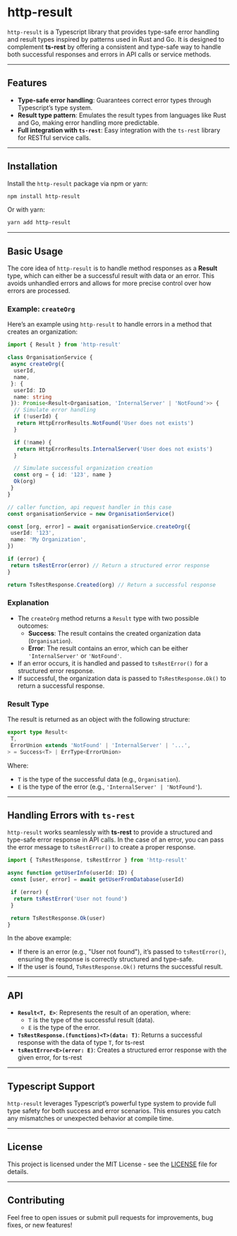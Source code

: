 # http-result

`http-result` is a Typescript library that provides type-safe error handling and result types inspired by patterns used in Rust and Go. It is designed to complement **ts-rest** by offering a consistent and type-safe way to handle both successful responses and errors in API calls or service methods.

---

## Features

- **Type-safe error handling**: Guarantees correct error types through Typescript’s type system.
- **Result type pattern**: Emulates the result types from languages like Rust and Go, making error handling more predictable.
- **Full integration with `ts-rest`**: Easy integration with the `ts-rest` library for RESTful service calls.

---

## Installation

Install the `http-result` package via npm or yarn:

```bash
npm install http-result
```

Or with yarn:

```bash
yarn add http-result
```

---

## Basic Usage

The core idea of `http-result` is to handle method responses as a **Result** type, which can either be a successful result with data or an error. This avoids unhandled errors and allows for more precise control over how errors are processed.

### Example: `createOrg`

Here’s an example using `http-result` to handle errors in a method that creates an organization:

```typescript
import { Result } from 'http-result'

class OrganisationService {
 async createOrg({
  userId,
  name,
 }: {
  userId: ID
  name: string
 }): Promise<Result<Organisation, 'InternalServer' | 'NotFound'>> {
  // Simulate error handling
  if (!userId) {
   return HttpErrorResults.NotFound('User does not exists')
  }

  if (!name) {
   return HttpErrorResults.InternalServer('User does not exists')
  }

  // Simulate successful organization creation
  const org = { id: '123', name }
  Ok(org)
 }
}

// caller function, api request handler in this case
const organisationService = new OrganisationService()

const [org, error] = await organisationService.createOrg({
 userId: '123',
 name: 'My Organization',
})

if (error) {
 return tsRestError(error) // Return a structured error response
}

return TsRestResponse.Created(org) // Return a successful response
```

### Explanation

- The `createOrg` method returns a `Result` type with two possible outcomes:
  - **Success**: The result contains the created organization data (`Organisation`).
  - **Error**: The result contains an error, which can be either `'InternalServer'` or `'NotFound'`.
- If an error occurs, it is handled and passed to `tsRestError()` for a structured error response.
- If successful, the organization data is passed to `TsRestResponse.Ok()` to return a successful response.

### Result Type

The result is returned as an object with the following structure:

```typescript
export type Result<
 T,
 ErrorUnion extends 'NotFound' | 'InternalServer' | '...',
> = Success<T> | ErrType<ErrorUnion>
```

Where:

- `T` is the type of the successful data (e.g., `Organisation`).
- `E` is the type of the error (e.g., `'InternalServer' | 'NotFound'`).

---

## Handling Errors with `ts-rest`

`http-result` works seamlessly with **ts-rest** to provide a structured and type-safe error response in API calls. In the case of an error, you can pass the error message to `tsRestError()` to create a proper response.

```typescript
import { TsRestResponse, tsRestError } from 'http-result'

async function getUserInfo(userId: ID) {
 const [user, error] = await getUserFromDatabase(userId)

 if (error) {
  return tsRestError('User not found')
 }

 return TsRestResponse.Ok(user)
}
```

In the above example:

- If there is an error (e.g., "User not found"), it’s passed to `tsRestError()`, ensuring the response is correctly structured and type-safe.
- If the user is found, `TsRestResponse.Ok()` returns the successful result.

---

## API

- **`Result<T, E>`**: Represents the result of an operation, where:
  - `T` is the type of the successful result (data).
  - `E` is the type of the error.
- **`TsRestResponse.(functions)<T>(data: T)`**: Returns a successful response with the data of type `T`, for ts-rest
- **`tsRestError<E>(error: E)`**: Creates a structured error response with the given error, for ts-rest

---

## Typescript Support

`http-result` leverages Typescript’s powerful type system to provide full type safety for both success and error scenarios. This ensures you catch any mismatches or unexpected behavior at compile time.

---

## License

This project is licensed under the MIT License - see the [LICENSE](LICENSE) file for details.

---

## Contributing

Feel free to open issues or submit pull requests for improvements, bug fixes, or new features!
